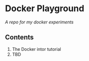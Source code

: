 # Docker Playground

_A repo for my docker experiments_

## Contents

1. The Docker intor tutorial
2. TBD
